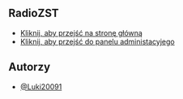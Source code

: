 ## RadioZST
- [Kliknij, aby przejść na stronę główną](https://luki20091.github.io/RadioZST)
- [Kliknij, aby przejść do panelu administacyjego](https://luki20091.github.io/RadioZST/panel)

## Autorzy
- [@Luki20091](https://www.github.com/Luki20091)
